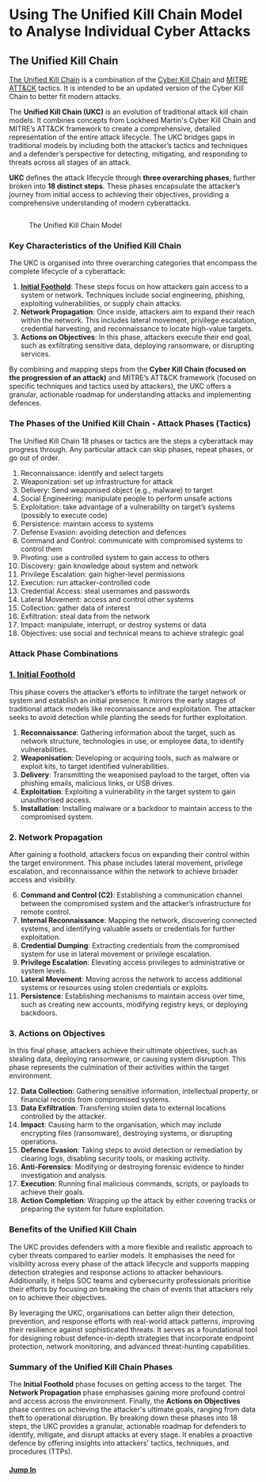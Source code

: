 # Using The Unified Kill Chain Model to Analyse  Individual Cyber Attacks

## The Unified Kill Chain <a href="#f5bb" id="f5bb"></a>

[The Unified Kill Chain](https://www.unifiedkillchain.com/) is a combination of the [Cyber Kill Chain](https://warnerchad.medium.com/cyber-kill-chain-for-cti-f27438fe2a1) and [MITRE ATT\&CK](https://warnerchad.medium.com/mitre-att-ck-for-cti-5c267dca59c2) tactics. It is intended to be an updated version of the Cyber Kill Chain to better fit modern attacks.

The **Unified Kill Chain (UKC)** is an evolution of traditional attack kill chain models. It combines concepts from Lockheed Martin's Cyber Kill Chain and MITRE’s ATT\&CK framework to create a comprehensive, detailed representation of the entire attack lifecycle. The UKC bridges gaps in traditional models by including both the attacker’s tactics and techniques and a defender’s perspective for detecting, mitigating, and responding to threats across all stages of an attack.

**UKC** defines the attack lifecycle through **three overarching phases**, further broken into **18 distinct steps**. These phases encapsulate the attacker’s journey from initial access to achieving their objectives, providing a comprehensive understanding of modern cyberattacks.&#x20;

<figure><img src="../../.gitbook/assets/Screenshot 2025-01-25 110158.png" alt=""><figcaption><p>The Unified Kill Chain Model</p></figcaption></figure>

### Key Characteristics of the Unified Kill Chain

The UKC is organised into three overarching categories that encompass the complete lifecycle of a cyberattack:

1. [**Initial Foothold**](phase-1-gaining-an-initial-foothold/): These steps focus on how attackers gain access to a system or network. Techniques include social engineering, phishing, exploiting vulnerabilities, or supply chain attacks.
2. **Network Propagation**: Once inside, attackers aim to expand their reach within the network. This includes lateral movement, privilege escalation, credential harvesting, and reconnaissance to locate high-value targets.
3. **Actions on Objectives**: In this phase, attackers execute their end goal, such as exfiltrating sensitive data, deploying ransomware, or disrupting services.

By combining and mapping steps from the **Cyber Kill Chain (focused on the progression of an attack)** and MITRE’s ATT\&CK framework (focused on specific techniques and tactics used by attackers), the UKC offers a granular, actionable roadmap for understanding attacks and implementing defences.

### &#x20;The Phases of the Unified Kill Chain - Attack Phases (Tactics) <a href="#id-1d27" id="id-1d27"></a>

The Unified Kill Chain 18 phases or tactics are the steps a cyberattack may progress through. Any particular attack can skip phases, repeat phases, or go out of order.

1. Reconnaissance: identify and select targets
2. Weaponization: set up infrastructure for attack
3. Delivery: Send weaponised object (e.g., malware) to target
4. Social Engineering: manipulate people to perform unsafe actions
5. Exploitation: take advantage of a vulnerability on target’s systems (possibly to execute code)
6. Persistence: maintain access to systems
7. Defense Evasion: avoiding detection and defences
8. Command and Control: communicate with compromised systems to control them
9. Pivoting: use a controlled system to gain access to others
10. Discovery: gain knowledge about system and network
11. Privilege Escalation: gain higher-level permissions
12. Execution: run attacker-controlled code
13. Credential Access: steal usernames and passwords
14. Lateral Movement: access and control other systems
15. Collection: gather data of interest
16. Exfiltration: steal data from the network
17. Impact: manipulate, interrupt, or destroy systems or data
18. Objectives: use social and technical means to achieve strategic goal

### Attack Phase Combinations <a href="#id-0d71" id="id-0d71"></a>

### [**1. Initial Foothold**](phase-1-gaining-an-initial-foothold/)

This phase covers the attacker’s efforts to infiltrate the target network or system and establish an initial presence. It mirrors the early stages of traditional attack models like reconnaissance and exploitation. The attacker seeks to avoid detection while planting the seeds for further exploitation.

1. **Reconnaissance**: Gathering information about the target, such as network structure, technologies in use, or employee data, to identify vulnerabilities.
2. **Weaponisation**: Developing or acquiring tools, such as malware or exploit kits, to target identified vulnerabilities.
3. **Delivery**: Transmitting the weaponised payload to the target, often via phishing emails, malicious links, or USB drives.
4. **Exploitation**: Exploiting a vulnerability in the target system to gain unauthorised access.
5. **Installation**: Installing malware or a backdoor to maintain access to the compromised system.

### **2. Network Propagation**

After gaining a foothold, attackers focus on expanding their control within the target environment. This phase includes lateral movement, privilege escalation, and reconnaissance within the network to achieve broader access and visibility.

6. **Command and Control (C2)**: Establishing a communication channel between the compromised system and the attacker’s infrastructure for remote control.
7. **Internal Reconnaissance**: Mapping the network, discovering connected systems, and identifying valuable assets or credentials for further exploitation.
8. **Credential Dumping**: Extracting credentials from the compromised system for use in lateral movement or privilege escalation.
9. **Privilege Escalation**: Elevating access privileges to administrative or system levels.
10. **Lateral Movement**: Moving across the network to access additional systems or resources using stolen credentials or exploits.
11. **Persistence**: Establishing mechanisms to maintain access over time, such as creating new accounts, modifying registry keys, or deploying backdoors.

### **3. Actions on Objectives**

In this final phase, attackers achieve their ultimate objectives, such as stealing data, deploying ransomware, or causing system disruption. This phase represents the culmination of their activities within the target environment.

12. **Data Collection**: Gathering sensitive information, intellectual property, or financial records from compromised systems.
13. **Data Exfiltration**: Transferring stolen data to external locations controlled by the attacker.
14. **Impact**: Causing harm to the organisation, which may include encrypting files (ransomware), destroying systems, or disrupting operations.
15. **Defence Evasion**: Taking steps to avoid detection or remediation by clearing logs, disabling security tools, or masking activity.
16. **Anti-Forensics**: Modifying or destroying forensic evidence to hinder investigation and analysis.
17. **Execution**: Running final malicious commands, scripts, or payloads to achieve their goals.
18. **Action Completion**: Wrapping up the attack by either covering tracks or preparing the system for future exploitation.

### Benefits of the Unified Kill Chain

The UKC provides defenders with a more flexible and realistic approach to cyber threats compared to earlier models. It emphasises the need for visibility across every phase of the attack lifecycle and supports mapping detection strategies and response actions to attacker behaviours. Additionally, it helps SOC teams and cybersecurity professionals prioritise their efforts by focusing on breaking the chain of events that attackers rely on to achieve their objectives.

By leveraging the UKC, organisations can better align their detection, prevention, and response efforts with real-world attack patterns, improving their resilience against sophisticated threats. It serves as a foundational tool for designing robust defence-in-depth strategies that incorporate endpoint protection, network monitoring, and advanced threat-hunting capabilities.

### Summary of the Unified Kill Chain Phases

The **Initial Foothold** phase focuses on getting access to the target. The **Network Propagation** phase emphasises gaining more profound control and access across the environment. Finally, the **Actions on Objectives** phase centres on achieving the attacker's ultimate goals, ranging from data theft to operational disruption. By breaking down these phases into 18 steps, the UKC provides a granular, actionable roadmap for defenders to identify, mitigate, and disrupt attacks at every stage. It enables a proactive defence by offering insights into attackers' tactics, techniques, and procedures (TTPs).

#### [Jump In](phase-1-gaining-an-initial-foothold/)
